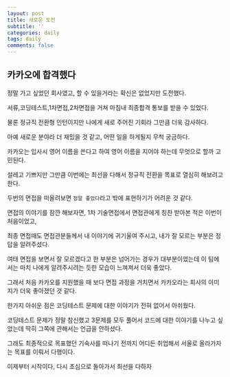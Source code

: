 ```yaml
---
layout: post
title: 새로운 도전
subtitle: ''
categories: daily
tags: daily
comments: false
---
```


## 카카오에 합격했다

정말 가고 싶었던 회사였고, 할 수 있을거라는 확신은 없었지만 도전했다.

서류,코딩테스트,1차면접,2차면접을 거쳐 마침내 최종합격 통보를 받을 수 있었다.

물론 정규직 전환형 인턴이지만 나에게 새로 주어진 기회라 그만큼 더욱 감사하다.

아예 새로운 분야라 더 재밌을 것 같고, 어떤 일을 하게될지 무척 궁금하다.

카카오는 입사시 영어 이름을 쓴다고 하여 영어 이름을 지어야 하는데 무엇으로 할까 고민된다.

설레고 기쁘지만 그만큼 이번에는 최선을 다해서 정규직 전환을 목표로 열심히 해보려고 한다.

두번의 면접을 떠올려보면 `정말 좋았다`라고 밖에 표현하기가 어려운 것 같다.

면접의 이야기를 잠깐 해보자면, 1차 기술면접에서 면접관에게 칭찬 받아본 적은 이번이 처음이었고,

최종 면접때도 면접관분들께서 내 이야기에 귀기울여 주시고, 내가 잘 모르는 부분은 정답을 알려주셨다.

여태 면접을 보면서 잘 모르겠다고 한 부분은 넘어가는 경우가 대부분이었는데 이 팀에서는 마치 나에게 알려주시려는 듯한 모습이 느껴져서 더욱 좋았다.

그래서 처음 카카오를 지원했을 때 보다 면접 과정을 거치면서 카카오라는 회사의 이미지가 더욱 좋아졌던 것 같다.

한가지 아쉬운 점은 코딩테스트 문제에 대한 이야기가 전혀 없어서 아쉬웠다.

코딩테스트 문제가 정말 참신했고 3문제를 모두 풀어서 코드에 대한 이야기를 나누고 싶었는데 딱히 그쪽에 관해서는 언급을 안하셨다.

그래도 최종적으로 목표했던 기숙사를 떠나기 전까지 어디든 취업해서 서울로 올라가자는 목표를 이뤄서 다행이다.

이제부터 시작이다, 다시 초심으로 돌아가서 최선을 다하자